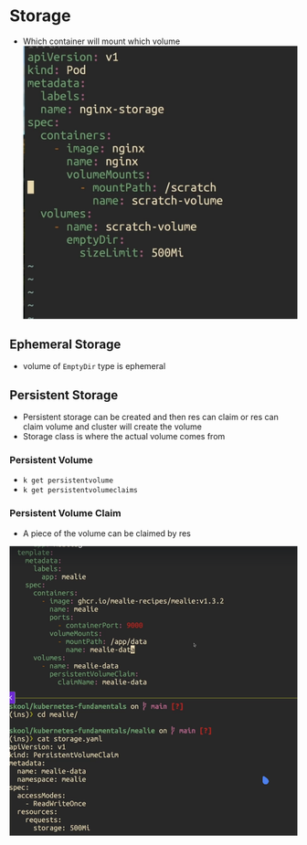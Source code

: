 # Storage

- Which container will mount which volume
  ![storage](attachments/2025-03-27-23-52-01.png)

## Ephemeral Storage

- volume of `EmptyDir` type is ephemeral

## Persistent Storage

- Persistent storage can be created and then res can claim
  or res can claim volume and cluster will create the volume
- Storage class is where the actual volume comes from

### Persistent Volume

- `k get persistentvolume`
- `k get persistentvolumeclaims`

### Persistent Volume Claim

- A piece of the volume can be claimed by res

![persistent volume](attachments/2025-03-28-06-52-25.png)
